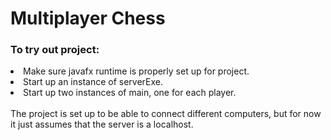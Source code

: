 # Multiplayer Chess

<h3>To try out project:</h3>
<li>Make sure javafx runtime is properly set up for project.</li>
<li>Start up an instance of serverExe.</li>
<li>Start up two instances of main, one for each player.</li>
 <br>
The project is set up to be able to connect different computers, but for now it just assumes that the server is a localhost.

